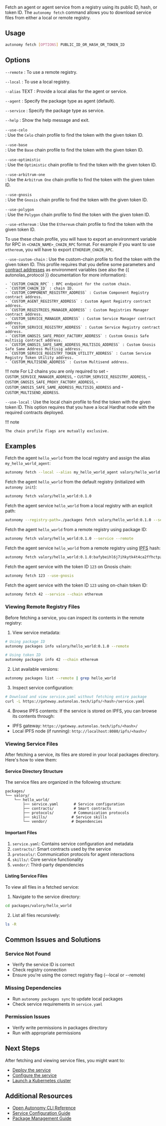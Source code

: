 Fetch an agent or agent service from a registry using its public ID, hash, or token ID.
The `autonomy fetch` command allows you to download service files from either a local or remote registry.

## Usage
```bash
autonomy fetch [OPTIONS] PUBLIC_ID_OR_HASH_OR_TOKEN_ID
```

## Options

`--remote`
:   To use a remote registry.

`--local`
:   To use a local registry.

`--alias` TEXT
:   Provide a local alias for the agent or service.

`--agent`
:   Specify the package type as agent (default).

`--service`
:   Specify the package type as service.

`--help`
:   Show the help message and exit.

`--use-celo`                      
:   Use the `Celo` chain profile to find the token with the given token ID.

`--use-base`                      
:   Use the `Base` chain profile to find the token with the given token ID.

`--use-optimistic`                
:   Use the `Optimistic` chain profile to find the token with the given token ID.

`--use-arbitrum-one`              
:   Use the `Arbitrum One` chain profile to find the token with the given token ID.

`--use-gnosis`                    
:   Use the `Gnosis` chain profile to find the token with the given token ID.

`--use-polygon`                   
:   Use the `Polygon` chain profile to find the token with the given token ID.

`--use-ethereum`
:   Use the `Ethereum` chain profile to find the token with the given token ID.

To use these chain profile, you will have to export an environment variable for RPC in `<CHAIN_NAME>_CHAIN_RPC` format. For example if you want to use `ethereum`, you will have to export `ETHEREUM_CHAIN_RPC`.

`--use-custom-chain`
: Use the custom-chain profile to find the token with the given token ID. This profile requires that you define some parameters and [contract addresses](../on_chain_addresses.md) as environment variables (see also the {{ autonolas_protocol }} documentation for more information):

    - `CUSTOM_CHAIN_RPC` : RPC endpoint for the custom chain.
    - `CUSTOM_CHAIN_ID` : chain ID.
    - `CUSTOM_COMPONENT_REGISTRY_ADDRESS` : Custom Component Registry contract address.
    - `CUSTOM_AGENT_REGISTRY_ADDRESS` : Custom Agent Registry contract address.
    - `CUSTOM_REGISTRIES_MANAGER_ADDRESS` : Custom Registries Manager contract address.
    - `CUSTOM_SERVICE_MANAGER_ADDRESS` : Custom Service Manager contract address.
    - `CUSTOM_SERVICE_REGISTRY_ADDRESS` : Custom Service Registry contract address.
    - `CUSTOM_GNOSIS_SAFE_PROXY_FACTORY_ADDRESS` : Custom Gnosis Safe multisig contract address.
    - `CUSTOM_GNOSIS_SAFE_SAME_ADDRESS_MULTISIG_ADDRESS` : Custom Gnosis Safe Same Address Multisig address.
    - `CUSTOM_SERVICE_REGISTRY_TOKEN_UTILITY_ADDRESS` : Custom Service Registry Token Utility address.
    - `CUSTOM_MULTISEND_ADDRESS` : Custom Multisend address.

!!! note
    For L2 chains you are only required to set
    - `CUSTOM_SERVICE_MANAGER_ADDRESS`,
    - `CUSTOM_SERVICE_REGISTRY_ADDRESS`,
    - `CUSTOM_GNOSIS_SAFE_PROXY_FACTORY_ADDRESS`,
    - `CUSTOM_GNOSIS_SAFE_SAME_ADDRESS_MULTISIG_ADDRESS` and
    - `CUSTOM_MULTISEND_ADDRESS`.

`--use-local`
: Use the local chain profile to find the token with the given token ID. This option requires that you have a local Hardhat node with the required contracts deployed.

!!! note

    The chain profile flags are mutually exclusive.


## Examples
Fetch the agent `hello_world` from the local registry and assign the alias `my_hello_world_agent`:
```bash
autonomy fetch --local --alias my_hello_world_agent valory/hello_world:0.1.0
```

Fetch the agent `hello_world` from the default registry (initialized with `autonomy init`):
```bash
autonomy fetch valory/hello_world:0.1.0
```

Fetch the agent service `hello_world` from a local registry with an explicit path:
```bash
autonomy --registry-path=./packages fetch valory/hello_world:0.1.0 --service --local
```

Fetch the agent `hello_world` from a remote registry using package ID:
```bash
autonomy fetch valory/hello_world:0.1.0 --service --remote
```

Fetch the agent service `hello_world` from a remote registry using [IPFS](https://ipfs.io) hash:
```bash
autonomy fetch valory/hello_world:0.1.0:bafybeihl6j7ihkytk4t4ca2ffhctpzydwi6r4a354ubjasttuv2pw4oaci --service --remote
```

Fetch the agent service with the token ID `123` on Gnosis chain:
```bash
autonomy fetch 123 --use-gnosis
```

Fetch the agent service with the token ID `123` using on-chain token ID:
```bash
autonomy fetch 42 --service --chain ethereum
```

### Viewing Remote Registry Files

Before fetching a service, you can inspect its contents in the remote registry:

1. View service metadata:
```bash
# Using package ID
autonomy packages info valory/hello_world:0.1.0 --remote

# Using token ID
autonomy packages info 42 --chain ethereum
```

2. List available versions:
```bash
autonomy packages list --remote | grep hello_world
```

3. Inspect service configuration:
```bash
# Download and view service.yaml without fetching entire package
curl -L https://gateway.autonolas.tech/ipfs/<hash>/service.yaml
```

4. Browse IPFS contents:
If the service is stored on IPFS, you can browse its contents through:
- IPFS gateway: `https://gateway.autonolas.tech/ipfs/<hash>/`
- Local IPFS node (if running): `http://localhost:8080/ipfs/<hash>/`

### Viewing Service Files

After fetching a service, its files are stored in your local packages directory. Here's how to view them:

#### Service Directory Structure

The service files are organized in the following structure:
```
packages/
└── valory/
    └── hello_world/
        ├── service.yaml       # Service configuration
        ├── contracts/         # Smart contracts
        ├── protocols/         # Communication protocols
        ├── skills/           # Service skills
        └── vendor/           # Dependencies
```

#### Important Files

1. `service.yaml`: Contains service configuration and metadata
2. `contracts/`: Smart contracts used by the service
3. `protocols/`: Communication protocols for agent interactions
4. `skills/`: Core service functionality
5. `vendor/`: Third-party dependencies

#### Listing Service Files

To view all files in a fetched service:

1. Navigate to the service directory:
```bash
cd packages/valory/hello_world
```

2. List all files recursively:
```bash
ls -R
```

## Common Issues and Solutions

### Service Not Found
- Verify the service ID is correct
- Check registry connection
- Ensure you're using the correct registry flag (--local or --remote)

### Missing Dependencies
- Run `autonomy packages sync` to update local packages
- Check service requirements in `service.yaml`

### Permission Issues
- Verify write permissions in packages directory
- Run with appropriate permissions

## Next Steps

After fetching and viewing service files, you might want to:
- [Deploy the service](../../guides/deploy_service.md)
- [Configure the service](../../configure_service/service_configuration_file.md)
- [Launch a Kubernetes cluster](./autonomy_kubernetes_deployment.md)

## Additional Resources

- [Open Autonomy CLI Reference](../../api/cli/fetch.md)
- [Service Configuration Guide](../../configure_service/service_configuration_file.md)
- [Package Management Guide](../../guides/publish_fetch_packages.md)